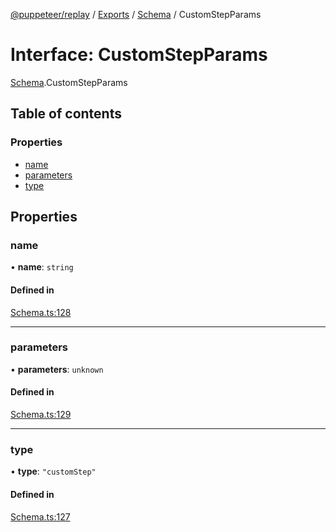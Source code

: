 [@puppeteer/replay](../README.md) / [Exports](../modules.md) / [Schema](../modules/Schema.md) / CustomStepParams

# Interface: CustomStepParams

[Schema](../modules/Schema.md).CustomStepParams

## Table of contents

### Properties

- [name](Schema.CustomStepParams.md#name)
- [parameters](Schema.CustomStepParams.md#parameters)
- [type](Schema.CustomStepParams.md#type)

## Properties

### name

• **name**: `string`

#### Defined in

[Schema.ts:128](https://github.com/puppeteer/replay/blob/main/src/Schema.ts#L128)

___

### parameters

• **parameters**: `unknown`

#### Defined in

[Schema.ts:129](https://github.com/puppeteer/replay/blob/main/src/Schema.ts#L129)

___

### type

• **type**: ``"customStep"``

#### Defined in

[Schema.ts:127](https://github.com/puppeteer/replay/blob/main/src/Schema.ts#L127)
